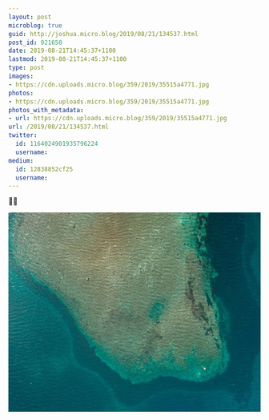 ```yaml
---
layout: post
microblog: true
guid: http://joshua.micro.blog/2019/08/21/134537.html
post_id: 921650
date: 2019-08-21T14:45:37+1100
lastmod: 2019-08-21T14:45:37+1100
type: post
images:
- https://cdn.uploads.micro.blog/359/2019/35515a4771.jpg
photos:
- https://cdn.uploads.micro.blog/359/2019/35515a4771.jpg
photos_with_metadata:
- url: https://cdn.uploads.micro.blog/359/2019/35515a4771.jpg
url: /2019/08/21/134537.html
twitter:
  id: 1164024901935796224
  username: 
medium:
  id: 12838852cf25
  username: 
---
```

🚣‍♂️

<img src="uploads/2019/35515a4771.jpg" width="600" height="398" alt="" />
